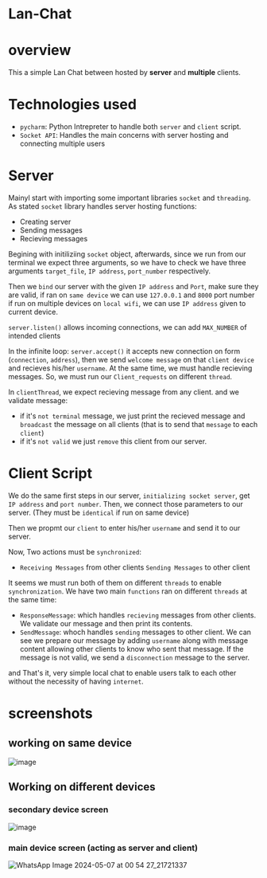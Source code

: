 # Lan-Chat
# overview
This a simple Lan Chat between hosted by **server** and **multiple** clients.

# Technologies used
* ```pycharm```: Python Intrepreter to handle both ```server``` and ```client``` script.
* ```Socket API```: Handles the main concerns with server hosting and connecting multiple users

# Server
Mainyl start with importing some important libraries ```socket``` and ```threading```. As stated ```socket``` library handles server hosting functions:
* Creating server
* Sending messages
* Recieving messages

Begining with initiliziing ```socket``` object, afterwards, since we run from our terminal we expect three arguments, so we have to check we have three arguments ```target_file```, ```IP address```, ```port_number``` respectively.

Then we ```bind``` our server with the given ```IP address``` and ```Port```, make sure they are valid, if ran on ```same device``` we can use ```127.0.0.1``` and ```8000``` port number
if run on multiple devices on ```local wifi```, we can use ```IP address``` given to current device.

```server.listen()``` allows incoming connections, we can add ```MAX_NUMBER``` of intended clients

In the infinite loop:
```server.accept()``` it accepts new connection on form (```connection```, ```address```), then we send ```welcome message``` on that ```client device``` and recieves his/her ```username```. At the same time, we must handle recieving messages. So, we must run our ```Client_requests``` on different ```thread```.

In ```clientThread```, we expect recieving message from any client. and we validate message: 
- if it's ```not terminal``` message, we just print the recieved message and ```broadcast``` the message on all clients (that is to send that ```message``` to each ```client```)
- if it's ```not valid``` we just ```remove``` this client from our server.

# Client Script
We do the same first steps in our server, ```initializing socket server```, get ```IP address``` and ```port number```. Then,  we connect those parameters to our server. (They must be ```identical``` if run on same device)

Then we propmt our ```client``` to enter his/her ```username``` and send it to our server.

Now,  Two actions must be ```synchronized```:
- ```Receiving Messages``` from other clients
 ```Sending Messages``` to other client

It seems we must run both of them on different ```threads``` to enable ```synchronization```. We have two main ```functions``` ran on different ```threads``` at the same time:
- ```ResponseMessage```: which handles ```recieving``` messages from other clients. We validate our message and then print its contents.
- ```SendMessage```: whoch handles ```sending``` messages to other client. We can see we prepare our message by adding ```username``` along with message content allowing other clients to know who sent that message. If the message is not valid, we send a ```disconnection``` message to the server.

and That's it, very simple local chat to enable users talk to each other without the necessity of having ```internet```.

# screenshots 
## working on same device
![image](https://github.com/Ahmed-waled/Lan-Chat/assets/103792966/6ce10c88-f388-48f0-b89d-280f07607e57)

## Working on different devices
### secondary device screen
![image](https://github.com/Ahmed-waled/Lan-Chat/assets/103792966/e1fe713d-2fd0-4bfd-a583-bfc9a79d35ff)

### main device screen (acting as server and client)
![WhatsApp Image 2024-05-07 at 00 54 27_21721337](https://github.com/Ahmed-waled/Lan-Chat/assets/103792966/ce357afc-9285-40ae-847d-2cc3b7128171)

